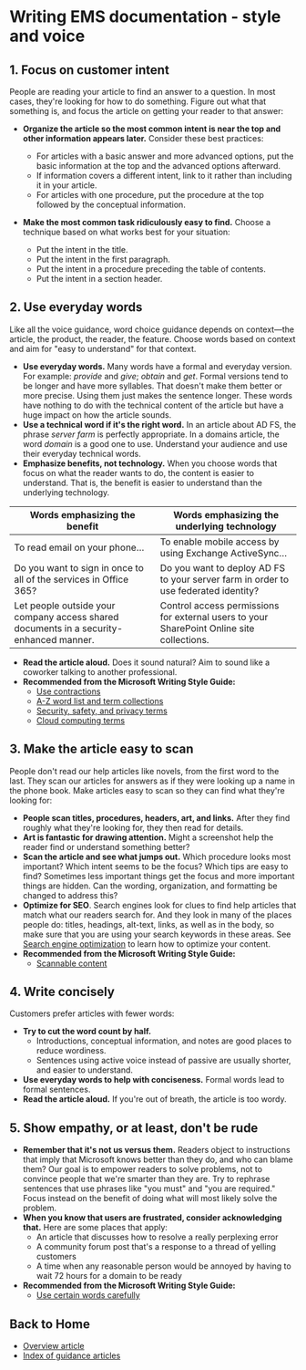 <properties 
	title="" 
	pageTitle="Writing EMS documentation - style and voice" 
	description="Style and voice information to help you create technical content for the EMS documentation center." 
	metaKeywords="" 
	services="" 
	solutions="" 
	documentationCenter="" 
	authors="v-jocgar" 
	videoId="" 
	scriptId="" 
	manager="robmazz" />

<tags 
	ms.service="contributor-guide" 
	ms.devlang="" 
	ms.topic="article" 
	ms.tgt_pltfrm="" 
	ms.workload="" 
	ms.date="02/19/2016" 
	ms.author="v-jocgar" />

# Writing EMS documentation - style and voice

## 1. Focus on customer intent

People are reading your article to find an answer to a question. In most cases, they're looking for how to do something. Figure out what that something is, and focus the article on getting your reader to that answer:

- **Organize the article so the most common intent is near the top and other information appears later.** Consider these best practices:
	- For articles with a basic answer and more advanced options, put the basic information at the top and the advanced options afterward.
	- If information covers a different intent, link to it rather than including it in your article.
	- For articles with one procedure, put the procedure at the top followed by the conceptual information.

- **Make the most common task ridiculously easy to find.** Choose a technique based on what works best for your situation:
	- Put the intent in the title.
	- Put the intent in the first paragraph.
	- Put the intent in a procedure preceding the table of contents.
	- Put the intent in a section header.

## 2. Use everyday words

Like all the voice guidance, word choice guidance depends on context—the article, the product, the reader, the feature. Choose words based on context and aim for "easy to understand" for that context.

- **Use everyday words.** Many words have a formal and everyday version. For example: *provide* and *give*; *obtain* and *get*. Formal versions tend to be longer and have more syllables. That doesn't make them better or more precise. Using them just makes the sentence longer. These words have nothing to do with the technical content of the article but have a huge impact on how the article sounds.
- **Use a technical word if it's the right word.** In an article about AD FS, the phrase *server farm* is perfectly appropriate. In a domains article, the word *domain* is a good one to use. Understand your audience and use their everyday technical words.
- **Emphasize benefits, not technology.** When you choose words that focus on what the reader wants to do, the content is easier to understand. That is, the benefit is easier to understand than the underlying technology.

| Words emphasizing the benefit | Words emphasizing the underlying technology |
|---|---|
| To read email on your phone… | To enable mobile access by using Exchange ActiveSync… |
| Do you want to sign in once to all of the services in Office 365? | Do you want to deploy AD FS to your server farm in order to use federated identity? |
| Let people outside your company access shared documents in a security-enhanced manner. | Control access permissions for external users to your SharePoint Online site collections. |

- **Read the article aloud.** Does it sound natural? Aim to sound like a coworker talking to another professional.
- **Recommended from the Microsoft Writing Style Guide:**
	- [Use contractions](http://https://worldready.cloudapp.net/Styleguide/Read?id=2700&topicid=26589)
	- [A-Z word list and term collections](https://worldready.cloudapp.net/Styleguide/Read?id=2700&topicid=26589)
	- [Security, safety, and privacy terms](https://worldready.cloudapp.net/Styleguide/Read?id=2700&topicid=26894)
	- [Cloud computing terms](https://worldready.cloudapp.net/Styleguide/Read?id=2700&topicid=28841)

## 3. Make the article easy to scan

People don't read our help articles like novels, from the first word to the last. They scan our articles for answers as if they were looking up a name in the phone book. Make articles easy to scan so they can find what they're looking for:

- **People scan titles, procedures, headers, art, and links.** After they find roughly what they're looking for, they then read for details.
- **Art is fantastic for drawing attention.** Might a screenshot help the reader find or understand something better?
- **Scan the article and see what jumps out.** Which procedure looks most important? Which intent seems to be the focus? Which tips are easy to find? Sometimes less important things get the focus and more important things are hidden. Can the wording, organization, and formatting be changed to address this?
- **Optimize for SEO**. Search engines look for clues to find help articles that match what our readers search for. And they look in many of the places people do: titles, headings, alt-text, links, as well as in the body, so make sure that you are using your search keywords in these areas. See [Search engine optimization](http://https://worldready.cloudapp.net/Styleguide/Read?id=2781&topicid=36751) to learn how to optimize your content.
- **Recommended from the Microsoft Writing Style Guide:**
    *   [Scannable content](https://worldready.cloudapp.net/Styleguide/Read?id=2700&topicid=26589)

## 4. Write concisely

Customers prefer articles with fewer words:

- **Try to cut the word count by half.**
	- Introductions, conceptual information, and notes are good places to reduce wordiness.
	- Sentences using active voice instead of passive are usually shorter, and easier to understand.
- **Use everyday words to help with conciseness.** Formal words lead to formal sentences.
- **Read the article aloud.** If you're out of breath, the article is too wordy.

## 5. Show empathy, or at least, don't be rude

- **Remember that it's not us versus them.** Readers object to instructions that imply that Microsoft knows better than they do, and who can blame them? Our goal is to empower readers to solve problems, not to convince people that we're smarter than they are. Try to rephrase sentences that use phrases like "you must" and "you are required." Focus instead on the benefit of doing what will most likely solve the problem.
- **When you know that users are frustrated, consider acknowledging that.** Here are some places that apply:
	- An article that discusses how to resolve a really perplexing error
	- A community forum post that's a response to a thread of yelling customers
	- A time when any reasonable person would be annoyed by having to wait 72 hours for a domain to be ready
- **Recommended from the Microsoft Writing Style Guide:**
	- [Use certain words carefully](https://worldready.cloudapp.net/Styleguide/Read?id=2700&topicid=28841)


## Back to Home

- [Overview article](./../README.md)
- [Index of guidance articles](./contributor-guide-index.md)


